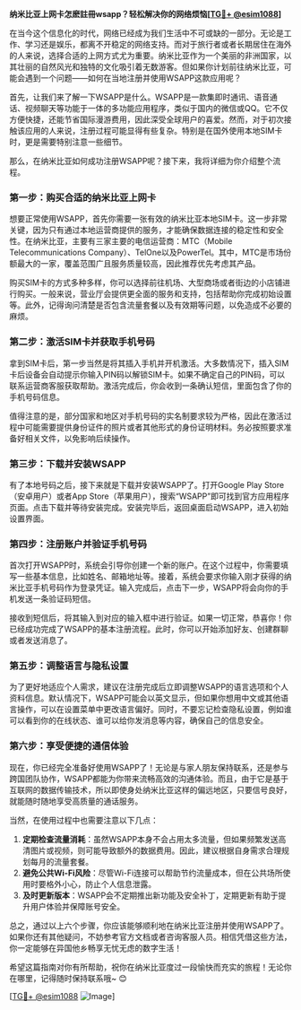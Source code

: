 **纳米比亚上网卡怎麽註冊wsapp？轻松解决你的网络烦恼[[TG💪+ @esim1088](https://t.me/s/esim1088)]**

在当今这个信息化的时代，网络已经成为我们生活中不可或缺的一部分。无论是工作、学习还是娱乐，都离不开稳定的网络支持。而对于旅行者或者长期居住在海外的人来说，选择合适的上网方式尤为重要。纳米比亚作为一个美丽的非洲国家，以其壮丽的自然风光和独特的文化吸引着无数游客。但如果你计划前往纳米比亚，可能会遇到一个问题——如何在当地注册并使用WSAPP这款应用呢？

首先，让我们来了解一下WSAPP是什么。WSAPP是一款集即时通讯、语音通话、视频聊天等功能于一体的多功能应用程序，类似于国内的微信或QQ。它不仅方便快捷，还能节省国际漫游费用，因此深受全球用户的喜爱。然而，对于初次接触该应用的人来说，注册过程可能显得有些复杂。特别是在国外使用本地SIM卡时，更是需要特别注意一些细节。

那么，在纳米比亚如何成功注册WSAPP呢？接下来，我将详细为你介绍整个流程。

### 第一步：购买合适的纳米比亚上网卡

想要正常使用WSAPP，首先你需要一张有效的纳米比亚本地SIM卡。这一步非常关键，因为只有通过本地运营商提供的服务，才能确保数据连接的稳定性和安全性。在纳米比亚，主要有三家主要的电信运营商：MTC（Mobile Telecommunications Company）、TelOne以及PowerTel。其中，MTC是市场份额最大的一家，覆盖范围广且服务质量较高，因此推荐优先考虑其产品。

购买SIM卡的方式多种多样，你可以选择前往机场、大型商场或者街边的小店铺进行购买。一般来说，营业厅会提供更全面的服务和支持，包括帮助你完成初始设置等。此外，记得询问清楚是否包含流量套餐以及有效期等问题，以免造成不必要的麻烦。

### 第二步：激活SIM卡并获取手机号码

拿到SIM卡后，第一步当然是将其插入手机并开机激活。大多数情况下，插入SIM卡后设备会自动提示你输入PIN码以解锁SIM卡。如果不确定自己的PIN码，可以联系运营商客服获取帮助。激活完成后，你会收到一条确认短信，里面包含了你的手机号码信息。

值得注意的是，部分国家和地区对手机号码的实名制要求较为严格，因此在激活过程中可能需要提供身份证件的照片或者其他形式的身份证明材料。务必按照要求准备好相关文件，以免影响后续操作。

### 第三步：下载并安装WSAPP

有了本地号码之后，接下来就是下载并安装WSAPP了。打开Google Play Store（安卓用户）或者App Store（苹果用户），搜索“WSAPP”即可找到官方应用程序页面。点击下载并等待安装完成。安装完毕后，返回桌面启动WSAPP，进入初始设置界面。

### 第四步：注册账户并验证手机号码

首次打开WSAPP时，系统会引导你创建一个新的账户。在这个过程中，你需要填写一些基本信息，比如姓名、邮箱地址等。接着，系统会要求你输入刚才获得的纳米比亚手机号码作为登录凭证。输入完成后，点击下一步，WSAPP将会向你的手机发送一条验证码短信。

接收到短信后，将其输入到对应的输入框中进行验证。如果一切正常，恭喜你！你已经成功完成了WSAPP的基本注册流程。此时，你可以开始添加好友、创建群聊或者发送消息了。

### 第五步：调整语言与隐私设置

为了更好地适应个人需求，建议在注册完成后立即调整WSAPP的语言选项和个人资料信息。默认情况下，WSAPP可能会以英文显示，但如果你想用中文或其他语言操作，可以在设置菜单中更改语言偏好。同时，不要忘记检查隐私设置，例如谁可以看到你的在线状态、谁可以给你发消息等内容，确保自己的信息安全。

### 第六步：享受便捷的通信体验

现在，你已经完全准备好使用WSAPP了！无论是与家人朋友保持联系，还是参与跨国团队协作，WSAPP都能为你带来流畅高效的沟通体验。而且，由于它是基于互联网的数据传输技术，所以即使身处纳米比亚这样的偏远地区，只要信号良好，就能随时随地享受高质量的通话服务。

当然，在使用过程中也需要注意以下几点：

1. **定期检查流量消耗**：虽然WSAPP本身不会占用太多流量，但如果频繁发送高清图片或视频，则可能导致额外的数据费用。因此，建议根据自身需求合理规划每月的流量套餐。
2. **避免公共Wi-Fi风险**：尽管Wi-Fi连接可以帮助节约流量成本，但在公共场所使用时要格外小心，防止个人信息泄露。
3. **及时更新版本**：WSAPP会不定期推出新功能及安全补丁，定期更新有助于提升用户体验并保障账号安全。

总之，通过以上六个步骤，你应该能够顺利地在纳米比亚注册并使用WSAPP了。如果你还有其他疑问，不妨参考官方文档或者咨询客服人员。相信凭借这些方法，你一定能够在异国他乡畅享无忧无虑的数字生活！

希望这篇指南对你有所帮助，祝你在纳米比亚度过一段愉快而充实的旅程！无论你在哪里，记得随时保持联系哦~ 😊

[[TG💪+ @esim1088](https://t.me/s/esim1088) ![Image](https://i.postimg.cc/4NQfJmqS/Snipaste-2025-05-13-00-14-12.png)]